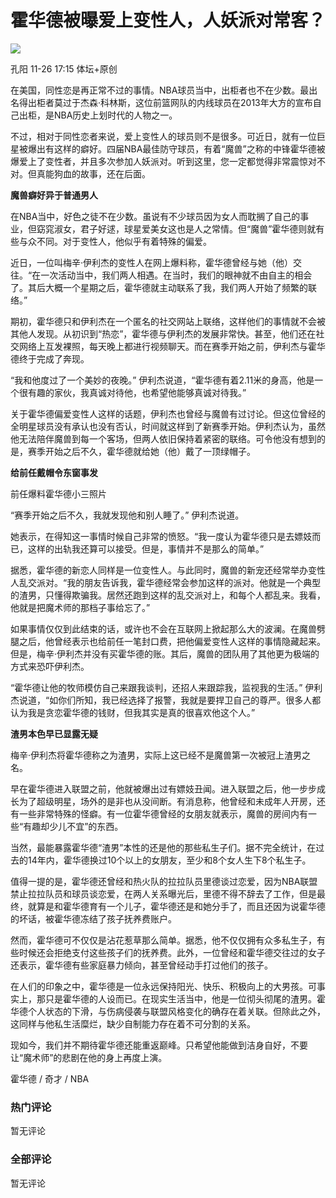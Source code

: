 # 霍华德被曝爱上变性人，人妖派对常客？

![](https://resource.ttplus.cn/editor/headphoto/user_default.jpg)

孔阳 11-26 17:15 体坛+原创

在美国，同性恋是再正常不过的事情。NBA球员当中，出柜者也不在少数。最出名得出柜者莫过于杰森·科林斯，这位前篮网队的内线球员在2013年大方的宣布自己出柜，是NBA历史上划时代的人物之一。

不过，相对于同性恋者来说，爱上变性人的球员则不是很多。可近日，就有一位巨星被爆出有这样的癖好。四届NBA最佳防守球员，有着“魔兽”之称的中锋霍华德被爆爱上了变性者，并且多次参加人妖派对。听到这里，您一定都觉得非常震惊对不对。但真能狗血的故事，还在后面。

**魔兽癖好异于普通男人**

在NBA当中，好色之徒不在少数。虽说有不少球员因为女人而耽搁了自己的事业，但窈窕淑女，君子好逑，球星爱美女这也是人之常情。但“魔兽”霍华德则就有些与众不同。对于变性人，他似乎有着特殊的偏爱。

近日，一位叫梅辛·伊利杰的变性人在网上爆料称，霍华德曾经与她（他）交往。“在一次活动当中，我们两人相遇。在当时，我们的眼神就不由自主的相会了。其后大概一个星期之后，霍华德就主动联系了我，我们两人开始了频繁的联络。”

期初，霍华德只和伊利杰在一个匿名的社交网站上联络，这样他们的事情就不会被其他人发现。从初识到“热恋”，霍华德与伊利杰的发展非常快。甚至，他们还在社交网络上互发裸照，每天晚上都进行视频聊天。而在赛季开始之前，伊利杰与霍华德终于完成了奔现。

“我和他度过了一个美妙的夜晚。” 伊利杰说道，“霍华德有着2.11米的身高，他是一个很有趣的家伙，我真诚对待他，也希望他能够真诚对待我。”

关于霍华德偏爱变性人这样的话题，伊利杰也曾经与魔兽有过讨论。但这位曾经的全明星球员没有承认也没有否认，时间就这样到了新赛季开始。伊利杰认为，虽然他无法陪伴魔兽到每一个客场，但两人依旧保持着紧密的联络。可令他没有想到的是，赛季开始之后不久，霍华德就给她（他）戴了一顶绿帽子。

**给前任戴帽令东窗事发**

前任爆料霍华德小三照片

“赛季开始之后不久，我就发现他和别人睡了。” 伊利杰说道。

她表示，在得知这一事情时候自己非常的愤怒。“我一度认为霍华德只是去嫖妓而已，这样的出轨我还算可以接受。但是，事情并不是那么的简单。”

据悉，霍华德的新恋人同样是一位变性人。与此同时，魔兽的新宠还经常举办变性人乱交派对。“我的朋友告诉我，霍华德经常会参加这样的派对。他就是一个典型的渣男，只懂得欺骗我。居然还跑到这样的乱交派对上，和每个人都乱来。我看，他就是把魔术师的那档子事给忘了。”

如果事情仅仅到此结束的话，或许也不会在互联网上掀起那么大的波澜。在魔兽劈腿之后，他曾经表示也给前任一笔封口费，把他偏爱变性人这样的事情隐藏起来。但是，梅辛·伊利杰并没有买霍华德的账。其后，魔兽的团队用了其他更为极端的方式来恐吓伊利杰。

“霍华德让他的牧师模仿自己来跟我谈判，还招人来跟踪我，监视我的生活。” 伊利杰说道，“如你们所知，我已经选择了报警，我就是要捍卫自己的尊严。很多人都认为我是贪恋霍华德的钱财，但我其实是真的很喜欢他这个人。”

**渣男本色早已显露无疑**

梅辛·伊利杰将霍华德称之为渣男，实际上这已经不是魔兽第一次被冠上渣男之名。

早在霍华德进入联盟之前，他就被爆出过有嫖妓丑闻。进入联盟之后，他一步步成长为了超级明星，场外的是非也从没间断。有消息称，他曾经和未成年人开房，还有一些非常特殊的怪癖。有一位霍华德曾经的女朋友就表示，魔兽的房间内有一些“有趣却少儿不宜”的东西。

当然，最能暴露霍华德“渣男”本性的还是他的那些私生子们。据不完全统计，在过去的14年内，霍华德换过10个以上的女朋友，至少和8个女人生下8个私生子。

值得一提的是，霍华德还曾经和热火队的拉拉队员里德谈过恋爱，因为NBA联盟禁止拉拉队员和球员谈恋爱，在两人关系曝光后，里德不得不辞去了工作，但是最终，就算是和霍华德育有一个儿子，霍华德还是和她分手了，而且还因为说霍华德的坏话，被霍华德冻结了孩子抚养费账户。

然而，霍华德可不仅仅是沾花惹草那么简单。据悉，他不仅仅拥有众多私生子，有些时候还会拒绝支付这些孩子们的抚养费。此外，一位曾经和霍华德交往过的女子还表示，霍华德有些家庭暴力倾向，甚至曾经动手打过他们的孩子。

在人们的印象之中，霍华德是一位永远保持阳光、快乐、积极向上的大男孩。可事实上，那只是霍华德的人设而已。在现实生活当中，他是一位彻头彻尾的渣男。霍华德个人状态的下滑，与伤病侵袭与联盟风格变化的确存在着关联。但除此之外，这同样与他私生活糜烂，缺少自制能力存在着不可分割的关系。

现如今，我们并不期待霍华德还能重返巅峰。只希望他能做到洁身自好，不要让“魔术师”的悲剧在他的身上再度上演。

霍华德 / 奇才 / NBA

### 热门评论

暂无评论

### 全部评论

暂无评论
